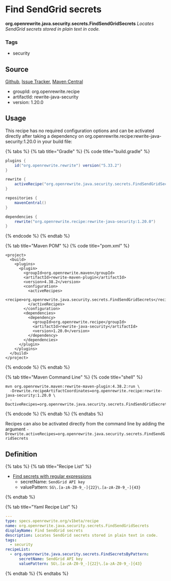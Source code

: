 # Find SendGrid secrets

**org.openrewrite.java.security.secrets.FindSendGridSecrets**
_Locates SendGrid secrets stored in plain text in code._

### Tags

* security

## Source

[Github](https://github.com/openrewrite/rewrite-java-security), [Issue Tracker](https://github.com/openrewrite/rewrite-java-security/issues), [Maven Central](https://search.maven.org/artifact/org.openrewrite.recipe/rewrite-java-security/1.20.0/jar)

* groupId: org.openrewrite.recipe
* artifactId: rewrite-java-security
* version: 1.20.0


## Usage

This recipe has no required configuration options and can be activated directly after taking a dependency on org.openrewrite.recipe:rewrite-java-security:1.20.0 in your build file:

{% tabs %}
{% tab title="Gradle" %}
{% code title="build.gradle" %}
```groovy
plugins {
    id("org.openrewrite.rewrite") version("5.33.2")
}

rewrite {
    activeRecipe("org.openrewrite.java.security.secrets.FindSendGridSecrets")
}

repositories {
    mavenCentral()
}

dependencies {
    rewrite("org.openrewrite.recipe:rewrite-java-security:1.20.0")
}
```
{% endcode %}
{% endtab %}

{% tab title="Maven POM" %}
{% code title="pom.xml" %}
```markup
<project>
  <build>
    <plugins>
      <plugin>
        <groupId>org.openrewrite.maven</groupId>
        <artifactId>rewrite-maven-plugin</artifactId>
        <version>4.38.2</version>
        <configuration>
          <activeRecipes>
            <recipe>org.openrewrite.java.security.secrets.FindSendGridSecrets</recipe>
          </activeRecipes>
        </configuration>
        <dependencies>
          <dependency>
            <groupId>org.openrewrite.recipe</groupId>
            <artifactId>rewrite-java-security</artifactId>
            <version>1.20.0</version>
          </dependency>
        </dependencies>
      </plugin>
    </plugins>
  </build>
</project>
```
{% endcode %}
{% endtab %}

{% tab title="Maven Command Line" %}
{% code title="shell" %}
```shell
mvn org.openrewrite.maven:rewrite-maven-plugin:4.38.2:run \
  -Drewrite.recipeArtifactCoordinates=org.openrewrite.recipe:rewrite-java-security:1.20.0 \
  -DactiveRecipes=org.openrewrite.java.security.secrets.FindSendGridSecrets
```
{% endcode %}
{% endtab %}
{% endtabs %}

Recipes can also be activated directly from the command line by adding the argument `-Drewrite.activeRecipes=org.openrewrite.java.security.secrets.FindSendGridSecrets`

## Definition

{% tabs %}
{% tab title="Recipe List" %}
* [Find secrets with regular expressions](../../../java/security/secrets/findsecretsbypattern.md)
  * secretName: `SendGrid API key`
  * valuePattern: `SG\.[a-zA-Z0-9_-]{22}\.[a-zA-Z0-9_-]{43}`

{% endtab %}

{% tab title="Yaml Recipe List" %}
```yaml
---
type: specs.openrewrite.org/v1beta/recipe
name: org.openrewrite.java.security.secrets.FindSendGridSecrets
displayName: Find SendGrid secrets
description: Locates SendGrid secrets stored in plain text in code.
tags:
  - security
recipeList:
  - org.openrewrite.java.security.secrets.FindSecretsByPattern:
      secretName: SendGrid API key
      valuePattern: SG\.[a-zA-Z0-9_-]{22}\.[a-zA-Z0-9_-]{43}

```
{% endtab %}
{% endtabs %}
